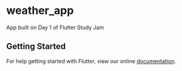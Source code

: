 # weather_app

App built on Day 1 of Flutter Study Jam 

## Getting Started

For help getting started with Flutter, view our online
[documentation](https://flutter.io/).
